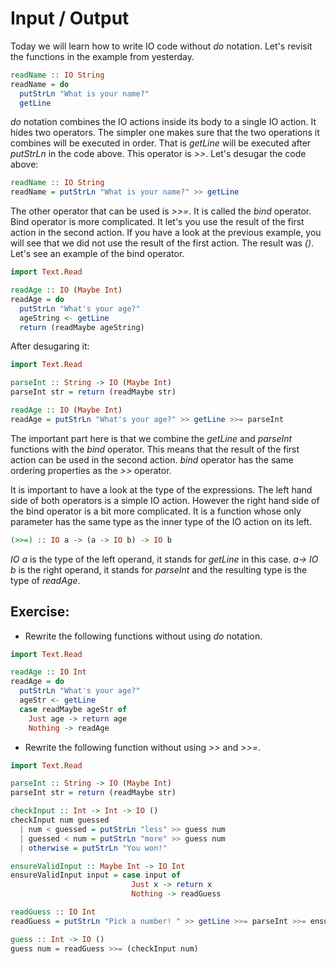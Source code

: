 # Input / Output

Today we will learn how to write IO code without *do* notation.  Let's revisit
the functions in the example from yesterday.

``` haskell
readName :: IO String
readName = do
  putStrLn "What is your name?"
  getLine
```

*do* notation combines the IO actions inside its body to a single IO action.
It hides two operators.  The simpler one makes sure that the two operations it
combines will be executed in order.  That is *getLine* will be executed after
*putStrLn* in the code above.  This operator is *>>*.  Let's desugar the code
above:

``` haskell
readName :: IO String
readName = putStrLn "What is your name?" >> getLine
```

The other operator that can be used is *>>=*.  It is called the *bind* operator.
Bind operator is more complicated.  It let's you use the result of the first
action in the second action.  If you have a look at the previous example, you
will see that we did not use the result of the first action.  The result was
*()*.  Let's see an example of the bind operator.

``` haskell
import Text.Read

readAge :: IO (Maybe Int)
readAge = do
  putStrLn "What's your age?"
  ageString <- getLine
  return (readMaybe ageString)
```

After desugaring it:

``` haskell
import Text.Read

parseInt :: String -> IO (Maybe Int)
parseInt str = return (readMaybe str)

readAge :: IO (Maybe Int)
readAge = putStrLn "What's your age?" >> getLine >>= parseInt
```

The important part here is that we combine the *getLine* and *parseInt*
functions with the *bind* operator.  This means that the result of the first
action can be used in the second action.  *bind* operator has the same ordering
properties as the *>>* operator.

It is important to have a look at the type of the expressions.  The left hand
side of both operators is a simple IO action.  However the right hand side of
the bind operator is a bit more complicated.  It is a function whose only
parameter has the same type as the inner type of the IO action on its left.

``` haskell
(>>=) :: IO a -> (a -> IO b) -> IO b
```

*IO a* is the type of the left operand, it stands for *getLine* in this case.
*a-> IO b* is the right operand, it stands for *parseInt* and the resulting type
is the type of *readAge*.

## Exercise:
 * Rewrite the following functions without using *do* notation.

``` haskell
import Text.Read

readAge :: IO Int
readAge = do
  putStrLn "What's your age?"
  ageStr <- getLine
  case readMaybe ageStr of
    Just age -> return age
    Nothing -> readAge
```

 * Rewrite the following function without using *>>* and *>>=*.

``` haskell
import Text.Read

parseInt :: String -> IO (Maybe Int)
parseInt str = return (readMaybe str)

checkInput :: Int -> Int -> IO ()
checkInput num guessed
  | num < guessed = putStrLn "less" >> guess num
  | guessed < num = putStrLn "more" >> guess num
  | otherwise = putStrLn "You won!"

ensureValidInput :: Maybe Int -> IO Int
ensureValidInput input = case input of
                           Just x -> return x
                           Nothing -> readGuess

readGuess :: IO Int
readGuess = putStrLn "Pick a number! " >> getLine >>= parseInt >>= ensureValidInput

guess :: Int -> IO ()
guess num = readGuess >>= (checkInput num)
```

